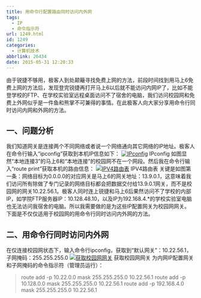 ```yaml
---
title: 用命令行配置路由同时访问内外网
tags:
  - IP
  - 命令指示符
url: 1249.html
id: 1249
categories:
  - 计算机技术
abbrlink: 26434
date: 2015-05-31 12:20:33
---
```


由于锐捷不够用，极客人到处颠簸寻找免费上网的方法，前段时间找到用马上6免费上网的方法后，发现登完锐捷再打开马上6以后就不能访问内网IP了，比如不能登学校的FTP、在学校实验室远程桌面访问不了宿舍的电脑，我们访问校园网和免费上外网似乎是一件鱼和熊掌不可兼得的事情。在此极客人向大家分享用命令行同时访问内网和外网的方法。

一、问题分析
------

我们知道网关是连接两个不同网络或者说一个网络通向其它网络的IP地址。极客人在命令行输入“ipconfig”获取到本机IP信息如下： [![IPconfig](http://wangbaiyuan.cn/wp-content/uploads/2015/05/IPconfig.jpg)](http://wangbaiyuan.cn/wp-content/uploads/2015/05/IPconfig.jpg) IPconfig 如图显然“本地连接3”的马上6和“本地连接”的校园网不在一个网段。然后我在命令行输入“route print”获取本机的路由信息： [![IPV4路由表](http://wangbaiyuan.cn/wp-content/uploads/2015/05/wangbaiyuan.cn_2015-05-31_12-13-38.jpg)](http://wangbaiyuan.cn/wp-content/uploads/2015/05/wangbaiyuan.cn_2015-05-31_12-13-38.jpg) IPV4路由表 关键是如图第一条：网络目标为0.0.0.0的对应网关是马上6的网关地址：13.9.0.1，这意味着我们访问所有除做了专门记录的网络目标都会把数据交付给13.9.0.1网关，而不是校园网的网关10.22.56.1。极客人同时连上锐捷和马上6后果然访问不了学校的内部IP，如学院FTP服务器IP：10.128.48.10，以及IP为192.168.4.*的学校实验室电脑也无法访问我宿舍的电脑。所以我需要做的是为这些IP配置网关为校园网网关。 下面是不仅仅适用于校园网的用命令行同时访问内外网的方法。

二、用命令行同时访问内外网
-------------

在仅连接校园网状态下，输入命令行ipconfig，获取到“默认网关”：10.22.56.1，子网掩码：255.255.255.0 [![获取校园网网关](http://wangbaiyuan.cn/wp-content/uploads/2015/05/wangbaiyuan.cn_2015-05-31_12-13-42.jpg)](http://wangbaiyuan.cn/wp-content/uploads/2015/05/wangbaiyuan.cn_2015-05-31_12-13-42.jpg) 获取校园网网关 为内网IP配置网关和子网掩码的命令指示符（管理员运行）：

> route add -p 10.22.0.0 mask 255.255.255.0 10.22.56.1 route add -p 10.128.0.0 mask 255.255.255.0 10.22.56.1 route add -p 192.168.4.0 mask 255.255.255.0 10.22.56.1